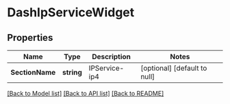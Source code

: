 # DashIpServiceWidget

## Properties
Name | Type | Description | Notes
------------ | ------------- | ------------- | -------------
**SectionName** | **string** | IPService-ip4 | [optional] [default to null]

[[Back to Model list]](../README.md#documentation-for-models) [[Back to API list]](../README.md#documentation-for-api-endpoints) [[Back to README]](../README.md)

